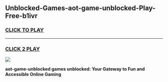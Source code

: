 
## Unblocked-Games-aot-game-unblocked-Play-Free-b1ivr
<h3>
<a href="https://premium76.site?title=aot-game-unblocked&ref=15A">CLICK TO PLAY</a></h3>
<hr>

<h3>
<a href="https://premium76.site?title=aot-game-unblocked&ref=15A">CLICK 2 PLAY</a>
  
</h3>

<a href="https://premium76.site?title=aot-game-unblocked&ref=15A"><img src="https://clearcache.store/games.png"></a>


**aot-game-unblocked games unblocked: Your Gateway to Fun and Accessible Online Gaming**
